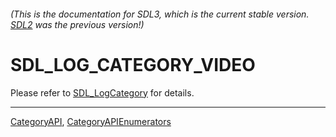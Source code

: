 ###### (This is the documentation for SDL3, which is the current stable version. [SDL2](https://wiki.libsdl.org/SDL2/) was the previous version!)
# SDL_LOG_CATEGORY_VIDEO

Please refer to [SDL_LogCategory](SDL_LogCategory) for details.

----
[CategoryAPI](CategoryAPI), [CategoryAPIEnumerators](CategoryAPIEnumerators)

